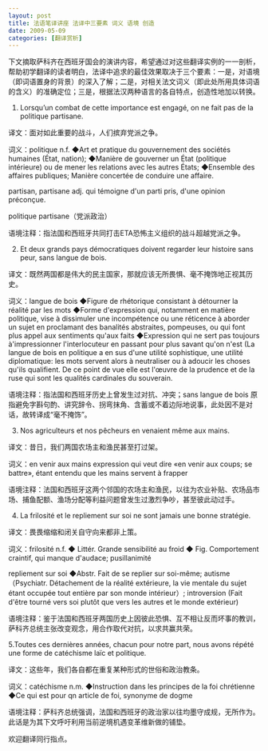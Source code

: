 ```yaml
---
layout: post
title: 法语笔译讲座 法译中三要素 词义 语境 创造
date: 2009-05-09
categories: [翻译赏析]  
---
```


下文摘取萨科齐在西班牙国会的演讲内容，希望通过对这些翻译实例的一一剖析，帮助初学翻译的读者明白，法译中追求的最佳效果取决于三个要素：一是，对语境（即词语置身的背景）的深入了解；二是，对相关法文词义（即此处所用具体词语的含义）的准确定位；三是，根据法汉两种语言的各自特点，创造性地加以转换。

1. Lorsqu’un combat de cette importance est engagé, on ne fait pas de la politique partisane.

译文：面对如此重要的战斗，人们摈弃党派之争。

词义：politique n.f. ◆Art et pratique du gouvernement des sociétés humaines (État, nation); ◆Manière de gouverner un État (politique intérieure) ou de mener les relations avec les autres États; ◆Ensemble des affaires publiques; Manière concertée de conduire une affaire.

partisan, partisane adj. qui témoigne d'un parti pris, d'une opinion préconçue.

politique partisane（党派政治）

语境注释：指法国和西班牙共同打击ETA恐怖主义组织的战斗超越党派之争。



2. Et deux grands pays démocratiques doivent regarder leur histoire sans peur, sans langue de bois.

译文：既然两国都是伟大的民主国家，那就应该无所畏惧、毫不掩饰地正视其历史。

词义：langue de bois ◆Figure de rhétorique consistant à détourner la réalité par les mots ◆Forme d'expression qui, notamment en matière politique, vise à dissimuler une incompétence ou une réticence à aborder un sujet en proclamant des banalités abstraites, pompeuses, ou qui font plus appel aux sentiments qu'aux faits ◆Expression qui ne sert pas toujours à'impressionner l'interlocuteur en passant pour plus savant qu'on n'est (La langue de bois en politique a en sus d'une utilité sophistique, une utilité diplomatique: les mots servent alors à neutraliser ou à adoucir les choses qu'ils qualifient. De ce point de vue elle est l'œuvre de la prudence et de la ruse qui sont les qualités cardinales du souverain.

语境注释：指法国和西班牙历史上曾发生过对抗、冲突；sans langue de bois 原指避免字斟句酌、讲究辞令、拐弯抹角、含蓄或不着边际地说事，此处因不是对话，故转译成“毫不掩饰”。



3. Nos agriculteurs et nos pêcheurs en venaient même aux mains.

译文：昔日，我们两国农场主和渔民甚至打过架。

词义：en venir aux mains expression qui veut dire «en venir aux coups; se battre», étant entendu que les mains servent à frapper

语境注释：法国和西班牙这两个邻国的农场主和渔民，以往为农业补贴、农场品市场、捕鱼配额、渔场分配等利益问题曾发生过激烈争吵，甚至彼此动过手。



4. La frilosité et le repliement sur soi ne sont jamais une bonne stratégie.

译文：畏畏缩缩和闭关自守向来都非上策。

词义：frilosité n.f. ◆ Littér. Grande sensibilité au froid ◆ Fig. Comportement craintif, qui manque d'audace; pusillanimité

repliement sur soi ◆Abstr. Fait de se replier sur soi-même; autisme（Psychiatr. Détachement de la réalité extérieure, la vie mentale du sujet étant occupée tout entière par son monde intérieur）; introversion (Fait d'être tourné vers soi plutôt que vers les autres et le monde extérieur)

语境注释：鉴于法国和西班牙两国历史上因彼此恐惧、互不相让反而坏事的教训，萨科齐总统主张改变观念，用合作取代对抗，以求共赢共荣。



5.Toutes ces dernières années, chacun pour notre part, nous avons répété une forme de catéchisme laïc et politique.

译文：这些年，我们各自都在重复某种形式的世俗和政治教条。

词义：catéchisme n.m. ◆Instruction dans les principes de la foi chrétienne ◆Ce qui est pour qn article de foi, synonyme de dogme

语境注释：萨科齐总统强调，法国和西班牙的政治家以往均墨守成规，无所作为。此话是为其下文呼吁利用当前逆境机遇变革维新做的铺垫。



欢迎翻译同行指点。
